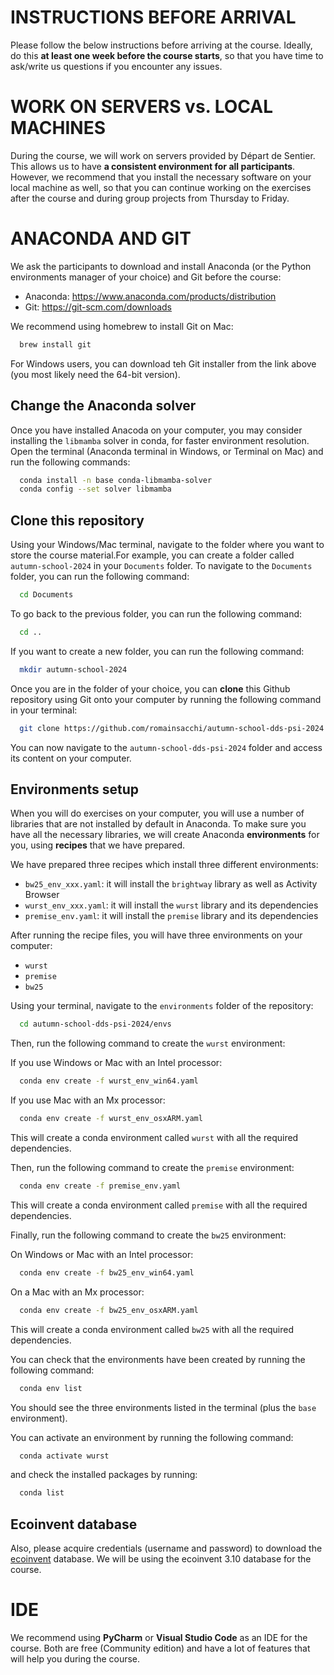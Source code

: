 # INSTRUCTIONS BEFORE ARRIVAL

Please follow the below instructions before arriving at the course.
Ideally, do this **at least one week before the course starts**, so
that you have time to ask/write us questions if you encounter any issues.

# WORK ON SERVERS vs. LOCAL MACHINES

During the course, we will work on servers provided by Départ de Sentier.
This allows us to have **a consistent environment for all participants**.
However, we recommend that you install the necessary software on your
local machine as well, so that you can continue working on the exercises
after the course and during group projects from Thursday to Friday.

# ANACONDA AND GIT

We ask the participants to download and install Anaconda (or the 
Python environments manager of your choice) and Git 
before the course:

- Anaconda: https://www.anaconda.com/products/distribution
- Git: https://git-scm.com/downloads

We recommend using homebrew to install Git on Mac:

```bash
  brew install git
```

For Windows users, you can download teh Git installer from the link above (you most likely
need the 64-bit version).

## Change the Anaconda solver

Once you have installed Anacoda on your computer, you may consider installing 
the `libmamba` solver in conda, for faster environment resolution.
Open the terminal (Anaconda terminal in Windows, or Terminal on Mac) 
and run the following commands:

```bash
  conda install -n base conda-libmamba-solver
  conda config --set solver libmamba
```

## Clone this repository

Using your Windows/Mac terminal, navigate to the folder where you want 
to store the course material.For example, you can create a folder 
called `autumn-school-2024` in your `Documents` folder. To navigate to 
the `Documents` folder, you can run the following command:

```bash
  cd Documents
```

To go back to the previous folder, you can run the following command:

```bash
  cd ..
```

If you want to create a new folder, you can run the following command:

```bash
  mkdir autumn-school-2024
```

Once you are in the folder of your choice, you can **clone** this Github repository 
using Git onto your computer by running the following command in your terminal:

```bash
  git clone https://github.com/romainsacchi/autumn-school-dds-psi-2024.git
```

You can now navigate to the `autumn-school-dds-psi-2024` folder and 
access its content on your computer.

## Environments setup

When you will do exercises on your computer, you will use a number of libraries
that are not installed by default in Anaconda. To make sure you have all the
necessary libraries, we will create Anaconda **environments** for you, using
**recipes** that we have prepared.

We have prepared three recipes which install three different environments:
- `bw25_env_xxx.yaml`: it will install the `brightway` library as well as Activity Browser
- `wurst_env_xxx.yaml`: it will install the `wurst` library and its dependencies
- `premise_env.yaml`: it will install the `premise` library and its dependencies

After running the recipe files, you will have three environments on your computer:
- `wurst`
- `premise`
- `bw25`

Using your terminal, navigate to the `environments` folder of the repository:

```bash
  cd autumn-school-dds-psi-2024/envs
```

Then, run the following command to create the `wurst` environment:

If you use Windows or Mac with an Intel processor:

```bash
  conda env create -f wurst_env_win64.yaml
```

If you use Mac with an Mx processor:

```bash
  conda env create -f wurst_env_osxARM.yaml
```

This will create a conda environment called `wurst` with all the required dependencies.

Then, run the following command to create the `premise` environment:

```bash
  conda env create -f premise_env.yaml
```

This will create a conda environment called `premise` with all the required dependencies.

Finally, run the following command to create the `bw25` environment:

On Windows or Mac with an Intel processor:


```bash
  conda env create -f bw25_env_win64.yaml
```

On a Mac with an Mx processor:

```bash
  conda env create -f bw25_env_osxARM.yaml
```

This will create a conda environment called `bw25` with all the required dependencies.

You can check that the environments have been created by running the following command:

```bash
  conda env list
```

You should see the three environments listed in the terminal (plus the `base` environment).

You can activate an environment by running the following command:

```bash
  conda activate wurst
```

and check the installed packages by running:

```bash
  conda list
```

## Ecoinvent database

Also, please acquire credentials (username and password) to 
download the [ecoinvent](https://ecoinvent.org) database.
We will be using the ecoinvent 3.10 database for the course.

# IDE

We recommend using **PyCharm** or **Visual Studio Code** as an IDE for the course.
Both are free (Community edition) and have a lot of features that will 
help you during the course.



